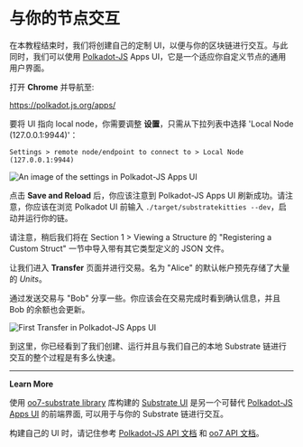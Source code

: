 # 与你的节点交互

在本教程结束时，我们将创建自己的定制 UI，以便与你的区块链进行交互。与此同时，我们可以使用 [Polkadot-JS](https://polkadot.js.org) Apps UI，它是一个适应你自定义节点的通用用户界面。

打开 **Chrome** 并导航至:

https://polkadot.js.org/apps/

要将 UI 指向 local node，你需要调整 **设置**，只需从下拉列表中选择 'Local Node (127.0.0.1:9944)'：

```
Settings > remote node/endpoint to connect to > Local Node (127.0.0.1:9944)
```

![An image of the settings in Polkadot-JS Apps UI](../../0/assets/polkadot-js-settings.png)

点击 **Save and Reload** 后，你应该注意到 Polkadot-JS Apps UI 刷新成功。请注意，你应该在浏览 Polkadot UI 前输入 `./target/substratekitties --dev`，启动并运行你的链。

请注意，稍后我们将在 Section 1 > Viewing a Structure 的 "Registering a Custom Struct" 一节中导入带有其它类型定义的 JSON 文件。

让我们进入 **Transfer** 页面并进行交易。名为 "Alice" 的默认帐户预先存储了大量的 *Units*。

通过发送交易与 "Bob" 分享一些。你应该会在交易完成时看到确认信息，并且 Bob 的余额也会更新。

![First Transfer in Polkadot-JS Apps UI](../../0/assets/first-transfer.png)

到这里，你已经看到了我们创建、运行并且与我们自己的本地 Substrate 链进行交互的整个过程是有多么快速。

---

**Learn More**

使用 [oo7-substrate library](https://github.com/paritytech/oo7/tree/master/packages/oo7-substrate) 库构建的 [Substrate UI](https://github.com/paritytech/substrate-ui) 是另一个可替代 [Polkadot-JS Apps UI](https://github.com/polkadot-js/apps) 的前端界面, 可以用于与你的 Substrate 链进行交互。

构建自己的 UI 时，请记住参考 [Polkadot-JS API 文档](https://polkadot.js.org/api/) 和 [oo7 API 文档](https://paritytech.github.io/oo7/)。
